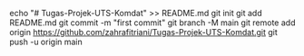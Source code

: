 echo "# Tugas-Projek-UTS-Komdat" >> README.md
git init
git add README.md
git commit -m "first commit"
git branch -M main
git remote add origin https://github.com/zahrafitriani/Tugas-Projek-UTS-Komdat.git
git push -u origin main
